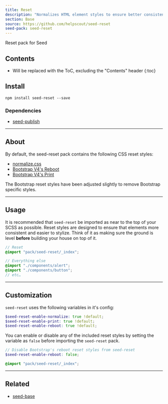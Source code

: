 ```yaml
---
title: Reset
description: "Normalizes HTML element styles to ensure better consistency and adherence to modern standards."
section: Base
source: https://github.com/helpscout/seed-reset
seed-pack: seed-reset
---
```


Reset pack for Seed

## Contents

* Will be replaced with the ToC, excluding the "Contents" header
{:toc}

## Install

```
npm install seed-reset --save
```


### Dependencies

* [seed-publish](/seed/packs/seed-publish)



---



## About

By default, the seed-reset pack contains the following CSS reset styles:

* [normalize.css](https://necolas.github.io/normalize.css/)
* [Bootstrap V4's Reboot](https://github.com/twbs/bootstrap/blob/v4-dev/scss/_reboot.scss)
* [Bootstrap V4's Print](https://github.com/twbs/bootstrap/blob/v4-dev/scss/_print.scss)

The Bootstrap reset styles have been adjusted slightly to remove Bootstrap specific styles.



---



## Usage

It is recommended that `seed-reset` be imported as near to the top of your SCSS as possible. Reset styles are designed to ensure that elements more consistent and easier to stylize. Think of it as making sure the ground is level __before__ building your house on top of it.

```main.scss
// Reset
@import "pack/seed-reset/_index";

// Everything else
@import "./components/alert";
@import "./components/button";
// etc…
```



---



## Customization


`seed-reset` uses the following variables in it's config:

``` _config.scss
$seed-reset-enable-normalize: true !default;
$seed-reset-enable-print: true !default;
$seed-reset-enable-reboot: true !default;
```

You can enable or disable any of the included reset styles by setting the variable as `false` before importing the `seed-reset` pack.

```main.scss
// Disable Bootstrap's reboot reset styles from seed-reset
$seed-reset-enable-reboot: false;

@import "pack/seed-reset/_index";
```



---



## Related

* [seed-base](/seed/packs/seed-base)
